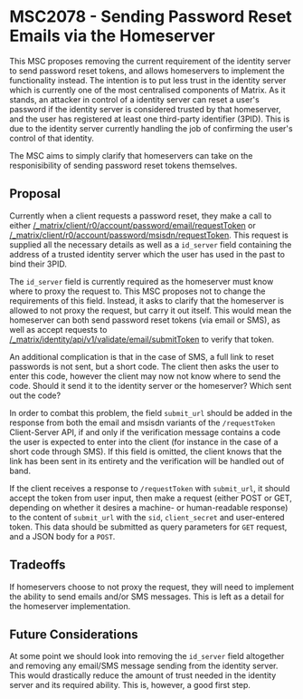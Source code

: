 # MSC2078 - Sending Password Reset Emails via the Homeserver

This MSC proposes removing the current requirement of the identity server to
send password reset tokens, and allows homeservers to implement the
functionality instead. The intention is to put less trust in the identity
server which is currently one of the most centralised components of Matrix. As
it stands, an attacker in control of a identity server can reset a user's
password if the identity server is considered trusted by that homeserver, and
the user has registered at least one third-party identifier (3PID). This is due
to the identity server currently handling the job of confirming the user's
control of that identity.

The MSC aims to simply clarify that homeservers can take on the responisibility
of sending password reset tokens themselves.

## Proposal

Currently when a client requests a password reset, they make a call to either
[/_matrix/client/r0/account/password/email/requestToken](https://matrix.org/docs/spec/client_server/r0.4.0.html#post-matrix-client-r0-account-password-email-requesttoken)
or
[/_matrix/client/r0/account/password/msisdn/requestToken](https://matrix.org/docs/spec/client_server/r0.4.0.html#post-matrix-client-r0-account-password-msisdn-requesttoken).
This request is supplied all the necessary details as well as a `id_server`
field containing the address of a trusted identity server which the user has
used in the past to bind their 3PID.

The `id_server` field is currently required as the homeserver must know where
to proxy the request to. This MSC proposes not to change the requirements of
this field. Instead, it asks to clarify that the homeserver is allowed to not
proxy the request, but carry it out itself. This would mean the homeserver can
both send password reset tokens (via email or SMS), as well as accept requests
to
[/_matrix/identity/api/v1/validate/email/submitToken](https://matrix.org/docs/spec/identity_service/r0.1.0.html#post-matrix-identity-api-v1-validate-email-submittoken)
to verify that token.

An additional complication is that in the case of SMS, a full link to reset passwords is not sent, but a short code. The client then asks the user to enter this code, however the client may now not know where to send the code. Should it send it to the identity server or the homeserver? Which sent out the code?

In order to combat this problem, the field `submit_url` should be added in the response from both the email and msisdn variants of the `/requestToken` Client-Server API, if and only if the verification message contains a code the user is expected to enter into the client (for instance in the case of a short code through SMS). If this field is omitted, the client knows that the link has been sent in its entirety and the verification will be handled out of band.

If the client receives a response to `/requestToken` with `submit_url`, it should accept the token from user input, then make a request (either POST or GET, depending on whether it desires a machine- or human-readable response) to the content of `submit_url` with the `sid`, `client_secret` and user-entered token. This data should be submitted as query parameters for `GET` request, and a JSON body for a `POST`.

## Tradeoffs

If homeservers choose to not proxy the request, they will need to implement the
ability to send emails and/or SMS messages. This is left as a detail for the
homeserver implementation.

## Future Considerations

At some point we should look into removing the `id_server` field altogether and
removing any email/SMS message sending from the identity server. This would
drastically reduce the amount of trust needed in the identity server and its
required ability. This is, however, a good first step.
